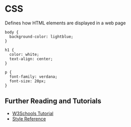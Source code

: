 # CSS
Defines how HTML elements are displayed in a web page

```
body {
  background-color: lightblue;
}

h1 {
  color: white;
  text-align: center;
}

p {
  font-family: verdana;
  font-size: 20px;
}
```

## Further Reading and Tutorials
- [W3Schools Tutorial](https://www.w3schools.com/css/default.asp)
- [Style Reference](https://www.w3schools.com/cssref/default.asp)
